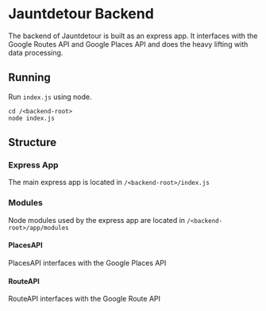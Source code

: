 # Jauntdetour Backend

The backend of Jauntdetour is built as an express app. It interfaces with the Google Routes API and Google Places API and does the heavy lifting with data processing.

## Running

Run `index.js` using node.

```
cd /<backend-root>
node index.js
```

## Structure

### Express App

The main express app is located in `/<backend-root>/index.js`

### Modules

Node modules used by the express app are located in `/<backend-root>/app/modules`

#### PlacesAPI
PlacesAPI interfaces with the Google Places API

#### RouteAPI
RouteAPI interfaces with the Google Route API